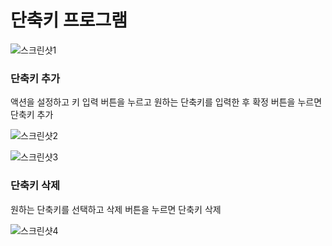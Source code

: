 # 단축키 프로그램
![스크린샷1](https://github.com/user-attachments/assets/29afb5b9-e716-4047-b75f-c1c8317ed1d8)

### 단축키 추가
액션을 설정하고 키 입력 버튼을 누르고 원하는 단축키를 입력한 후 확정 버튼을 누르면 단축키 추가

![스크린샷2](https://github.com/user-attachments/assets/62c0c79c-39f7-4fca-aee7-7b51b167bcdc)

![스크린샷3](https://github.com/user-attachments/assets/4d7dabdb-789c-4fb9-9c32-c229e293e5ab)

### 단축키 삭제
원하는 단축키를 선택하고 삭제 버튼을 누르면 단축키 삭제

![스크린샷4](https://github.com/user-attachments/assets/11d6e9f8-d770-49fa-ba00-5ca9c87387a1)
